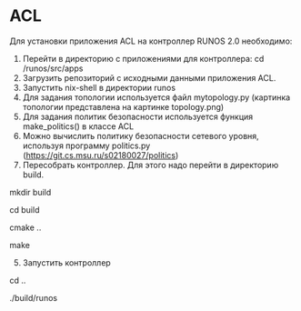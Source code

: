 # ACL
Для установки приложения ACL на контроллер RUNOS 2.0 необходимо:
1. Перейти в директорию с приложениями для контроллера: cd /runos/src/apps
2. Загрузить репозиторий с исходными данными приложения ACL.
3. Запустить nix-shell в директории runos
4. Для задания топологии используется файл mytopology.py (картинка топологии представлена на картинке topology.png)
5. Для задания политик безопасности используется функция make_politics() в классе ACL
6. Можно вычислить политику безопасности сетевого уровня, используя программу politics.py (https://git.cs.msu.ru/s02180027/politics)
7. Пересобрать контроллер. Для этого надо перейти в директорию build.

mkdir build

cd build

cmake ..

make

5. Запустить контроллер

cd ..

./build/runos
